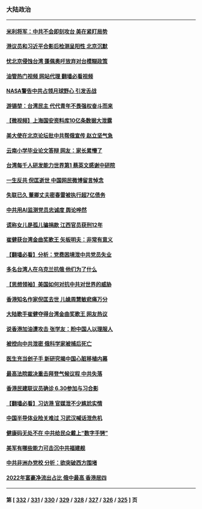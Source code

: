 ### 大陆政治
---
#### [米利将军：中共不会即刻攻台 美在紧盯局势](../../pages/ncid277/n13773470.md?07050445) 
#### [港议员和习近平合影后检测呈阳性 北京沉默](../../pages/ncid277/n13773479.md?07050445) 
#### [忧北京侵蚀台湾 蓬佩奥吁放弃对台模糊政策](../../pages/ncid277/n13773463.md?07050445) 
#### [油管热门视频 网站代理 翻墙必看视频](http://209.222.30.114:81/youtube.html?07050445)
#### [NASA警告中共占领月球野心 引发舌战](../../pages/ncid277/n13773445.md?07050445) 
#### [游锡堃：台湾民主 代代青年不畏强权奋斗而来](../../pages/ncid277/n13773334.md?07050445) 
#### [【微视频】上海国安资料库10亿条数据大泄露](../../pages/ncid277/n13772852.md?07050445) 
#### [美大使在北京论坛批中共帮俄宣传 赵立坚气急](../../pages/ncid277/n13773309.md?07050445) 
#### [云南小学毕业论文答辩 网友：家长累懵了](../../pages/ncid277/n13773240.md?07050445) 
#### [台湾每千人研发能力世界第1 蔡英文感谢中研院](../../pages/ncid277/n13773261.md?07050445) 
#### [一生反共 倪匡逝世 中国网民微博留言悼念](../../pages/ncid277/n13773175.md?07050445) 
#### [失联已久 董卿丈夫密春雷被执行超7亿债务](../../pages/ncid277/n13773194.md?07050445) 
#### [中共用AI监测党员忠诚度 舆论哗然](../../pages/ncid277/n13773025.md?07050445) 
#### [谎称女儿是孤儿骗捐款 江西官员获刑12年](../../pages/ncid277/n13773126.md?07050445) 
#### [崔健获台湾金曲奖歌王 矢板明夫：非常有意义](../../pages/ncid277/n13772977.md?07050445) 
#### [【翻墙必看】分析：党费困境泄中共党员失业](../../pages/ncid277/n13772937.md?07050445) 
#### [多名台湾人在乌克兰抗俄 他们为了什么](../../pages/ncid277/n13772933.md?07050445) 
#### [【思想领袖】美国如何对抗中共对世界的威胁](../../pages/ncid277/n13751729.md?07050445) 
#### [香港知名作家倪匡去世 儿媳周慧敏悲痛万分](../../pages/ncid277/n13772810.md?07050445) 
#### [大陆歌手崔健夺得台湾金曲奖歌王 网友热议](../../pages/ncid277/n13772699.md?07050445) 
#### [说香港加油遭攻击 张学友：盼中国人以理服人](../../pages/ncid277/n13772742.md?07050445) 
#### [被控向中共泄密 俄科学家被捕后死亡](../../pages/ncid277/n13772686.md?07050445) 
#### [医生充当刽子手 新研究揭中国心脏移植内幕](../../pages/ncid277/n13772291.md?07050445) 
#### [最高法院裁决重击拜登气候议程 中共失落](../../pages/ncid277/n13772409.md?07050445) 
#### [香港民建联议员确诊 6.30参加与习合影](../../pages/ncid277/n13772533.md?07050445) 
#### [【翻墙必看】习访港 官媒泄不少尴尬实情](../../pages/ncid277/n13772417.md?07050445) 
#### [中国半导体业险关难过 习武汉喊话泄危机](../../pages/ncid277/n13772457.md?07050445) 
#### [健康码无处不在 中共给民众戴上“数字手铐”](../../pages/ncid277/n13770980.md?07050445) 
#### [美军有哪些能力可击沉中共福建舰](../../pages/ncid277/n13768157.md?07050445) 
#### [中共非洲办党校 分析：欲突破西方围堵](../../pages/ncid277/n13772412.md?07050445) 
#### [2022年富豪净流出占比 俄中最高 香港居四](../../pages/ncid277/n13772440.md?07050445) 

---
#### 第 [ [332](./332.md?07050445) / [331](./331.md?07050445) / [330](./330.md?07050445) / [329](./329.md?07050445) / [328](./328.md?07050445) / [327](./327.md?07050445) / [326](./326.md?07050445) / [325](./325.md?07050445) ] 页
